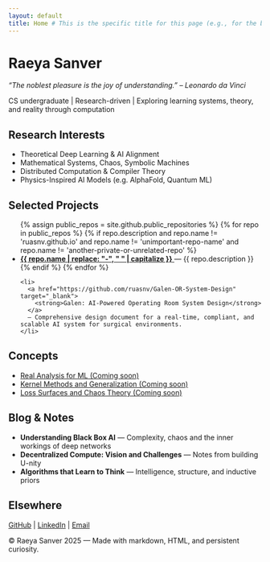```yaml
---
layout: default
title: Home # This is the specific title for this page (e.g., for the browser tab)
---
```

<h1>Raeya Sanver</h1>
<p><em>“The noblest pleasure is the joy of understanding.” – Leonardo da Vinci</em></p>
<p>CS undergraduate | Research-driven | Exploring learning systems, theory, and reality through computation</p>

<div class="section">
  <h2> Research Interests</h2>
  <ul>
    <li>Theoretical Deep Learning & AI Alignment</li>
    <li>Mathematical Systems, Chaos, Symbolic Machines</li>
    <li>Distributed Computation & Compiler Theory</li>
    <li>Physics-Inspired AI Models (e.g. AlphaFold, Quantum ML)</li>
  </ul>
</div>

<div class="section">
  <h2> Selected Projects</h2>
  <ul id="projects-list">
    {% assign public_repos = site.github.public_repositories %}
    {% for repo in public_repos %}
      {% if repo.description and repo.name != 'ruasnv.github.io' and repo.name != 'unimportant-repo-name' and repo.name != 'another-private-or-unrelated-repo' %} 
        <li>
          <a href="{{ repo.html_url }}" target="_blank">
            <strong>{{ repo.name | replace: "-", " " | capitalize }}</strong>
          </a> 
          — {{ repo.description }}
        </li>
      {% endif %}
    {% endfor %}

    <li>
      <a href="https://github.com/ruasnv/Galen-OR-System-Design" target="_blank">
        <strong>Galen: AI-Powered Operating Room System Design</strong>
      </a> 
      — Comprehensive design document for a real-time, compliant, and scalable AI system for surgical environments.
    </li>
  </ul>
</div>

<div class="section">
  <h2> Concepts</h2>
  <ul>
    <li><a href="#">Real Analysis for ML (Coming soon)</a></li>
    <li><a href="#">Kernel Methods and Generalization (Coming soon)</a></li>
    <li><a href="#">Loss Surfaces and Chaos Theory (Coming soon)</a></li>
  </ul>
</div>

<div class="section">
  <h2> Blog & Notes</h2>
  <ul>
    <li><strong>Understanding Black Box AI</strong> — Complexity, chaos and the inner workings of deep networks</li>
    <li><strong>Decentralized Compute: Vision and Challenges</strong> — Notes from building U-nity</li>
    <li><strong>Algorithms that Learn to Think</strong> — Intelligence, structure, and inductive priors</li>
  </ul>
</div>

<div class="section">
  <h2> Elsewhere</h2>
  <p>
    <a href="https://github.com/ruasnv" target="_blank">GitHub</a> | 
    <a href="https://linkedin.com/in/ruasnv/" target="_blank">LinkedIn</a> | 
    <a href="mailto:ruyas7@proton.me">Email</a>
  </p>
</div>

<div class="footer">
  <p>© Raeya Sanver 2025 — Made with markdown, HTML, and persistent curiosity.</p>
</div>